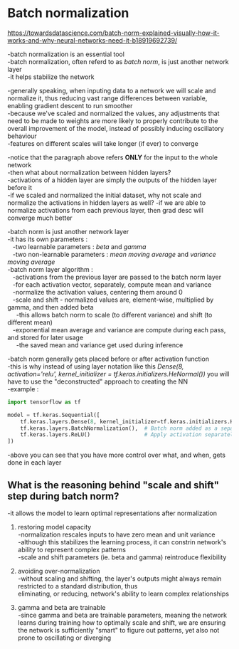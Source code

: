 # Batch normalization  
 
https://towardsdatascience.com/batch-norm-explained-visually-how-it-works-and-why-neural-networks-need-it-b18919692739/  
 
-batch normalization is an essential tool  
-batch normalization, often referd to as *batch norm*, is just another network layer  
-it helps stabilize the network  
  
-generally speaking, when inputing data to a network we will scale and normalize it, thus reducing
vast range differences between variable, enabling gradient descent to run smoother  
-because we've scaled and normalized the values, any adjustments that need to be made to weights are more likely
to properly contribute to the overall improvement of the model, instead of possibly inducing oscillatory behaviour  
-features on different scales will take longer (if ever) to converge  
  
-notice that the paragraph above refers **ONLY** for the input to the whole network  
-then what about normalization between hidden layers?  
-activations of a hidden layer are simply the outputs of the hidden layer before it  
-if we scaled and normalized the initial dataset, why not scale and normalize the activations in hidden layers as well? -if we are able to normalize activations from each previous layer, then grad desc will converge much better  
  
-batch norm is just another network layer  
-it has its own parameters :  
&nbsp;&nbsp;&nbsp;-two learnable parameters : *beta* and *gamma*  
&nbsp;&nbsp;&nbsp;-two non-learnable parameters : *mean moving average* and *variance moving average*  
-batch norm layer algorithm :  
&nbsp;&nbsp;&nbsp;-activations from the previous layer are passed to the batch norm layer  
&nbsp;&nbsp;&nbsp;-for each activation vector, separately, compute mean and variance  
&nbsp;&nbsp;&nbsp;-normalize the activation values, centering them around 0  
&nbsp;&nbsp;&nbsp;-scale and shift - normalized values are, element-wise, multiplied by gamma, and then added beta  
&nbsp;&nbsp;&nbsp;&nbsp;&nbsp;-this allows batch norm to scale (to different variance) and shift (to different mean)  
&nbsp;&nbsp;&nbsp;-exponential mean average and variance are compute during each pass, and stored for later usage  
&nbsp;&nbsp;&nbsp;&nbsp;&nbsp;-the saved mean and variance get used during inference  
  
-batch norm generally gets placed before or after activation function  
-this is why instead of using layer notation like this *Dense(8, activation='relu', kernel_initializer = tf.keras.initializers.HeNormal())* you will have to use the "deconstructed" approach to creating the NN  
-example :  
```python
import tensorflow as tf

model = tf.keras.Sequential([
    tf.keras.layers.Dense(8, kernel_initializer=tf.keras.initializers.HeNormal()),
    tf.keras.layers.BatchNormalization(),  # Batch norm added as a separate layer
    tf.keras.layers.ReLU()                 # Apply activation separately
])
```  
-above you can see that you have more control over what, and when, gets done in each layer  
  
  
## What is the reasoning behind "scale and shift" step during batch norm?  
-it allows the model to learn optimal representations after normalization  
  
1. restoring model capacity  
-normalization rescales inputs to have zero mean and unit variance  
-although this stabilizes the learning process, it can constrin network's ability to represent complex patterns  
-scale and shift parameters (ie. beta and gamma) reintroduce flexibility  
  
2. avoiding over-normalization  
-without scaling and shifting, the layer's outputs might always remain restricted to a standard distribution, thus  
eliminating, or reducing, network's ability to learn complex relationships  
  
3. gamma and beta are trainable  
-since gamma and beta are trainable parameters, meaning the network learns during training how to optimally scale and shift, we are ensuring the network is sufficiently "smart" to figure out patterns, yet also not prone to oscillating or diverging
